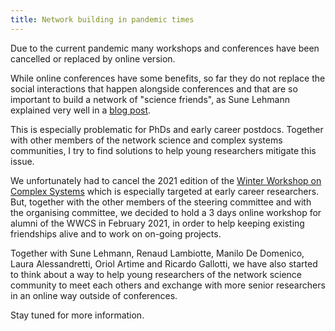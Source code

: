 ```yaml
---
title: Network building in pandemic times
---
```


Due to the current pandemic many workshops and conferences have been cancelled or replaced by online version.

While online conferences have some benefits, so far they do not replace the social interactions that happen alongside conferences and that are so important to build a network of "science friends", as Sune Lehmann explained very well in a [blog post](https://sunelehmann.com/2020/11/06/rethinking-conferences-in-the-age-of-covid-19/). 

This is especially problematic for PhDs and early career postdocs. Together with other members of the network science and complex systems communities, I try to find solutions to help young researchers mitigate this issue.

We unfortunately had to cancel the 2021 edition of the [Winter Workshop on Complex Systems](https://wwcs.altervista.org/) which is especially targeted at early career researchers. But, together with the other members of the steering committee and with the organising committee, we decided to hold a 3 days online workshop for alumni of the WWCS in February 2021, in order to help keeping existing friendships alive and to work on on-going projects.

Together with Sune Lehmann, Renaud Lambiotte, Manilo De Domenico, Laura Alessandretti, Oriol Artime and Ricardo Gallotti, we have also started to think about a way to help young researchers of the network science community to meet each others and exchange with more senior researchers in an online way outside of conferences.

Stay tuned for more information.




